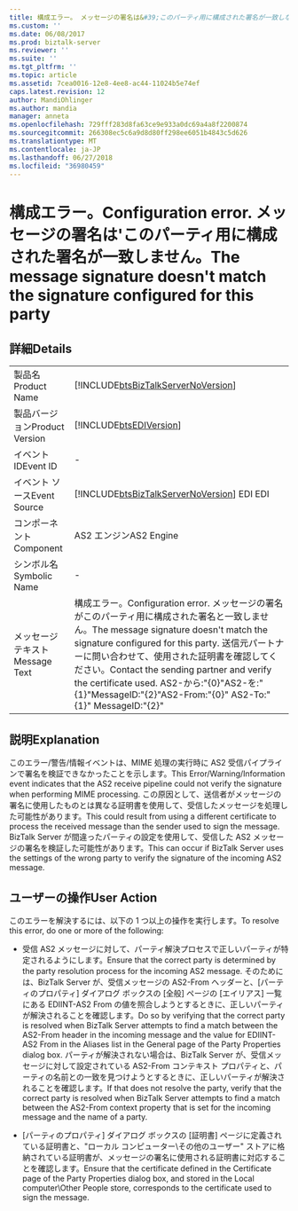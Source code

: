 ```yaml
---
title: 構成エラー。 メッセージの署名は&#39;このパーティ用に構成された署名が一致しない |Microsoft Docs
ms.custom: ''
ms.date: 06/08/2017
ms.prod: biztalk-server
ms.reviewer: ''
ms.suite: ''
ms.tgt_pltfrm: ''
ms.topic: article
ms.assetid: 7cea0016-12e8-4ee8-ac44-11024b5e74ef
caps.latest.revision: 12
author: MandiOhlinger
ms.author: mandia
manager: anneta
ms.openlocfilehash: 729fff283d8fa63ce9e933a0dc69a4a8f2200874
ms.sourcegitcommit: 266308ec5c6a9d8d80ff298ee6051b4843c5d626
ms.translationtype: MT
ms.contentlocale: ja-JP
ms.lasthandoff: 06/27/2018
ms.locfileid: "36980459"
---
```

# <a name="configuration-error-the-message-signature-doesn39t-match-the-signature-configured-for-this-party"></a><span data-ttu-id="ed126-103">構成エラー。</span><span class="sxs-lookup"><span data-stu-id="ed126-103">Configuration error.</span></span> <span data-ttu-id="ed126-104">メッセージの署名は&#39;このパーティ用に構成された署名が一致しません。</span><span class="sxs-lookup"><span data-stu-id="ed126-104">The message signature doesn&#39;t match the signature configured for this party</span></span>
## <a name="details"></a><span data-ttu-id="ed126-105">詳細</span><span class="sxs-lookup"><span data-stu-id="ed126-105">Details</span></span>  
  
|                 |                                                                                                                                                                                                            |
|-----------------|------------------------------------------------------------------------------------------------------------------------------------------------------------------------------------------------------------|
|  <span data-ttu-id="ed126-106">製品名</span><span class="sxs-lookup"><span data-stu-id="ed126-106">Product Name</span></span>   |                                                             [!INCLUDE[btsBizTalkServerNoVersion](../includes/btsbiztalkservernoversion-md.md)]                                                             |
| <span data-ttu-id="ed126-107">製品バージョン</span><span class="sxs-lookup"><span data-stu-id="ed126-107">Product Version</span></span> |                                                                         [!INCLUDE[btsEDIVersion](../includes/btsediversion-md.md)]                                                                         |
|    <span data-ttu-id="ed126-108">イベント ID</span><span class="sxs-lookup"><span data-stu-id="ed126-108">Event ID</span></span>     |                                                                                                     -                                                                                                      |
|  <span data-ttu-id="ed126-109">イベント ソース</span><span class="sxs-lookup"><span data-stu-id="ed126-109">Event Source</span></span>   |                                                           [!INCLUDE[btsBizTalkServerNoVersion](../includes/btsbiztalkservernoversion-md.md)]<span data-ttu-id="ed126-110"> EDI</span><span class="sxs-lookup"><span data-stu-id="ed126-110"> EDI</span></span>                                                           |
|    <span data-ttu-id="ed126-111">コンポーネント</span><span class="sxs-lookup"><span data-stu-id="ed126-111">Component</span></span>    |                                                                                                 <span data-ttu-id="ed126-112">AS2 エンジン</span><span class="sxs-lookup"><span data-stu-id="ed126-112">AS2 Engine</span></span>                                                                                                 |
|  <span data-ttu-id="ed126-113">シンボル名</span><span class="sxs-lookup"><span data-stu-id="ed126-113">Symbolic Name</span></span>  |                                                                                                     -                                                                                                      |
|  <span data-ttu-id="ed126-114">メッセージ テキスト</span><span class="sxs-lookup"><span data-stu-id="ed126-114">Message Text</span></span>   | <span data-ttu-id="ed126-115">構成エラー。</span><span class="sxs-lookup"><span data-stu-id="ed126-115">Configuration error.</span></span> <span data-ttu-id="ed126-116">メッセージの署名がこのパーティ用に構成された署名と一致しません。</span><span class="sxs-lookup"><span data-stu-id="ed126-116">The message signature doesn't match the signature configured for this party.</span></span> <span data-ttu-id="ed126-117">送信元パートナーに問い合わせて、使用された証明書を確認してください。</span><span class="sxs-lookup"><span data-stu-id="ed126-117">Contact the sending partner and verify the certificate used.</span></span> <span data-ttu-id="ed126-118">AS2-から:"{0}"AS2-を:"{1}"MessageID:"{2}"</span><span class="sxs-lookup"><span data-stu-id="ed126-118">AS2-From:"{0}" AS2-To:"{1}" MessageID:"{2}"</span></span> |
  
## <a name="explanation"></a><span data-ttu-id="ed126-119">説明</span><span class="sxs-lookup"><span data-stu-id="ed126-119">Explanation</span></span>  
 <span data-ttu-id="ed126-120">このエラー/警告/情報イベントは、MIME 処理の実行時に AS2 受信パイプラインで署名を検証できなかったことを示します。</span><span class="sxs-lookup"><span data-stu-id="ed126-120">This Error/Warning/Information event indicates that the AS2 receive pipeline could not verify the signature when performing MIME processing.</span></span> <span data-ttu-id="ed126-121">この原因として、送信者がメッセージの署名に使用したものとは異なる証明書を使用して、受信したメッセージを処理した可能性があります。</span><span class="sxs-lookup"><span data-stu-id="ed126-121">This could result from using a different certificate to process the received message than the sender used to sign the message.</span></span> <span data-ttu-id="ed126-122">BizTalk Server が間違ったパーティの設定を使用して、受信した AS2 メッセージの署名を検証した可能性があります。</span><span class="sxs-lookup"><span data-stu-id="ed126-122">This can occur if BizTalk Server uses the settings of the wrong party to verify the signature of the incoming AS2 message.</span></span>  
  
## <a name="user-action"></a><span data-ttu-id="ed126-123">ユーザーの操作</span><span class="sxs-lookup"><span data-stu-id="ed126-123">User Action</span></span>  
 <span data-ttu-id="ed126-124">このエラーを解決するには、以下の 1 つ以上の操作を実行します。</span><span class="sxs-lookup"><span data-stu-id="ed126-124">To resolve this error, do one or more of the following:</span></span>  
  
-   <span data-ttu-id="ed126-125">受信 AS2 メッセージに対して、パーティ解決プロセスで正しいパーティが特定されるようにします。</span><span class="sxs-lookup"><span data-stu-id="ed126-125">Ensure that the correct party is determined by the party resolution process for the incoming AS2 message.</span></span> <span data-ttu-id="ed126-126">そのためには、BizTalk Server が、受信メッセージの AS2-From ヘッダーと、[パーティのプロパティ] ダイアログ ボックスの [全般] ページの [エイリアス] 一覧にある EDIINT-AS2 From の値を照合しようとするときに、正しいパーティが解決されることを確認します。</span><span class="sxs-lookup"><span data-stu-id="ed126-126">Do so by verifying that the correct party is resolved when BizTalk Server attempts to find a match between the AS2-From header in the incoming message and the value for EDIINT-AS2 From in the Aliases list in the General page of the Party Properties dialog box.</span></span> <span data-ttu-id="ed126-127">パーティが解決されない場合は、BizTalk Server が、受信メッセージに対して設定されている AS2-From コンテキスト プロパティと、パーティの名前との一致を見つけようとするときに、正しいパーティが解決されることを確認します。</span><span class="sxs-lookup"><span data-stu-id="ed126-127">If that does not resolve the party, verify that the correct party is resolved when BizTalk Server attempts to find a match between the AS2-From context property that is set for the incoming message and the name of a party.</span></span>  
  
-   <span data-ttu-id="ed126-128">[パーティのプロパティ] ダイアログ ボックスの [証明書] ページに定義されている証明書と、"ローカル コンピューター\その他のユーザー" ストアに格納されている証明書が、メッセージの署名に使用される証明書に対応することを確認します。</span><span class="sxs-lookup"><span data-stu-id="ed126-128">Ensure that the certificate defined in the Certificate page of the Party Properties dialog box, and stored in the Local computer\Other People store, corresponds to the certificate used to sign the message.</span></span>